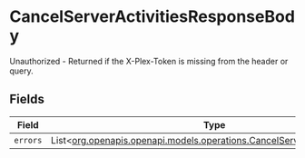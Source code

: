 # CancelServerActivitiesResponseBody

Unauthorized - Returned if the X-Plex-Token is missing from the header or query.


## Fields

| Field                                                                                                                                | Type                                                                                                                                 | Required                                                                                                                             | Description                                                                                                                          |
| ------------------------------------------------------------------------------------------------------------------------------------ | ------------------------------------------------------------------------------------------------------------------------------------ | ------------------------------------------------------------------------------------------------------------------------------------ | ------------------------------------------------------------------------------------------------------------------------------------ |
| `errors`                                                                                                                             | List<[org.openapis.openapi.models.operations.CancelServerActivitiesErrors](../../models/operations/CancelServerActivitiesErrors.md)> | :heavy_minus_sign:                                                                                                                   | N/A                                                                                                                                  |